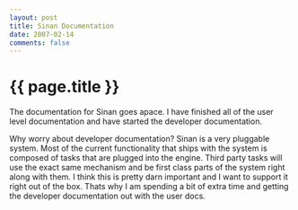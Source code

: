 ```yaml
---
layout: post
title: Sinan Documentation
date: 2007-02-14
comments: false
---
```


{{ page.title }}
================

The documentation for Sinan goes apace. I have finished all of the
user level documentation and have started the developer documentation.

Why worry about developer documentation? Sinan is a very pluggable
system. Most of the current functionality that ships with the system
is composed of tasks that are plugged into the engine. Third party
tasks will use the exact same mechanism and be first class parts of
the system right along with them. I think this is pretty darn
important and I want to support it right out of the box. Thats why I
am spending a bit of extra time and getting the developer
documentation out with the user docs.

